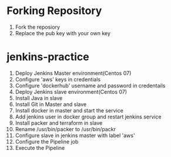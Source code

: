 # Forking Repository
1. Fork the reposiory
2. Replace the pub key with your own key

# jenkins-practice
1. Deploy Jenkins Master environment(Centos 07)
2. Configure 'aws' keys in credentials
3. Configure 'dockerhub' username and password in credentails
4. Deploy Jenkins slave environment(Centos 07)
5. Install Java in slave
6. Install Git in Master and slave
7. Install docker in master and start the service
8. Add jenkins user in docker group and restart jenkins service
9. Install packer and terraform in slave
10. Rename /usr/bin/packer to /usr/bin/packr
11. Configure slave in jenkins master with label 'aws'
12. Configure the Pipeline job
13. Execute the Pipeline
